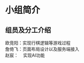 # 小组简介 #

## 组员及分工介绍 ##

欧竞阳：实现行棋逻辑等游戏过程<br>
詹倚飞：页面布局设计以及服务端接入<br>
赵宸： &nbsp;&nbsp;&nbsp;实现AI功能<br>

